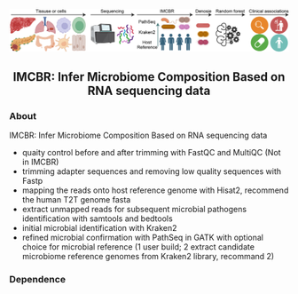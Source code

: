 ![Logo](Figure.Pipeline.jpg)

<h2 align="center"> IMCBR: Infer Microbiome Composition Based on RNA sequencing data

### About

IMCBR: Infer Microbiome Composition Based on RNA sequencing data

- quaity control before and after trimming with FastQC and MultiQC (Not in IMCBR)
- trimming adapter sequences and removing low quality sequences with Fastp
- mapping the reads onto host reference genome with Hisat2, recommend the human T2T genome fasta
- extract unmapped reads for subsequent microbial pathogens identification with samtools and bedtools
- initial microbial identification with Kraken2
- refined microbial confirmation with PathSeq in GATK with optional choice for microbial reference (1 user build; 2 extract candidate microbiome reference genomes from Kraken2 library, recommand 2)

### Dependence





